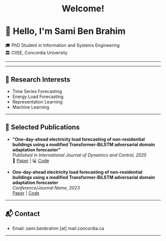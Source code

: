 <link rel="stylesheet" href="assets/style.css">

<div align="center">
  <h1>Welcome!</h1>
</div>

# 👋 Hello, I'm **Sami Ben Brahim**

🎓 PhD Student in Information and Systems Engineering  
🏛️ CIISE, Concordia University  

<!-- Social Icons -->
<a href="https://scholar.google.com/citations?hl=fr&user=JeOYd2EAAAAJ" target="_blank"><i class="fab fa-google-scholar fa-2x"></i></a>
<a href="https://github.com/YOURUSERNAME" target="_blank"><i class="fab fa-github fa-2x"></i></a>
<a href="https://ca.linkedin.com/in/sami-ben-brahim" target="_blank"><i class="fab fa-linkedin fa-2x"></i></a>
<a href="https://medium.com/@sami.benbrahim" target="_blank"><i class="fab fa-medium fa-2x"></i></a>

</div>

---

<!--
## 🧑‍💻 About Me

I am a PhD student at Concordia University. 
-->
---

## 🧠 Research Interests

- Time Series Forecasting
- Energy Load Forecasting
- Representation Learning
- Machine Learning

---

## 📄 Selected Publications

- **"One-day-ahead electricity load forecasting of non-residential buildings using a modified Transformer-BiLSTM adversarial domain adaptation forecaster"**  
  _Published in International Journal of Dynamics and Control, 2025_  
  🔗 [Paper](https://doi.org/10.1007/s40435-025-01701-x) | 💻 [Code](https://github.com/lear-ner97/Transformer-LSTM-DAF)


- **One-day-ahead electricity load forecasting of non-residential buildings using a modified Transformer-BiLSTM adversarial domain adaptation forecaster**  
  _Conference/Journal Name, 2023_  
  [Paper](https://ieeexplore.ieee.org/document/9765941) | [Code](https://github.com/lear-ner97/gas_demand_forecasting) 

<!--
---

## 📄 Curriculum Vitae (CV)

- [Download my CV (PDF)](cv.pdf)
-->
---

## 📬 Contact

- Email: sami.benbrahim [at] mail.concordia.ca  

---
<!--
<style>
a { margin: 0 10px; text-decoration: none; }
</style>
-->
